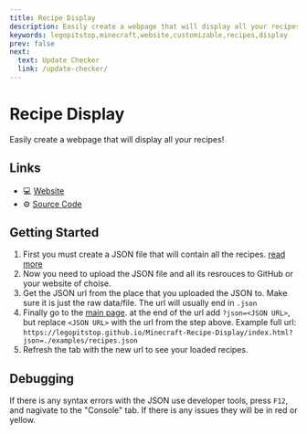```yaml
---
title: Recipe Display
description: Easily create a webpage that will display all your recipes!
keywords: legopitstop,minecraft,website,customizable,recipes,display
prev: false
next:
  text: Update Checker
  link: /update-checker/
---
```


# Recipe Display

Easily create a webpage that will display all your recipes!

## Links

- :computer: [Website](https://legopitstop.github.io/Minecraft-Recipe-Display/)
- :gear: [Source Code](https://github.com/legopitstop/Minecraft-Recipe-Display)

## Getting Started

1. First you must create a JSON file that will contain all the recipes. [read more](syntax.md)
1. Now you need to upload the JSON file and all its resrouces to GitHub or your website of choise.
1. Get the JSON url from the place that you uploaded the JSON to. Make sure it is just the raw data/file. The url will usually end in `.json`
1. Finally go to the [main page](https://legopitstop.github.io/Minecraft-Recipe-Display/index.html). at the end of the url add `?json=<JSON URL>`, but replace `<JSON URL>` with the url from the step above. Example full url: `https://legopitstop.github.io/Minecraft-Recipe-Display/index.html?json=./examples/recipes.json`
1. Refresh the tab with the new url to see your loaded recipes.

## Debugging

If there is any syntax errors with the JSON use developer tools, press `F12`, and nagivate to the "Console" tab. If there is any issues they will be in red or yellow.

